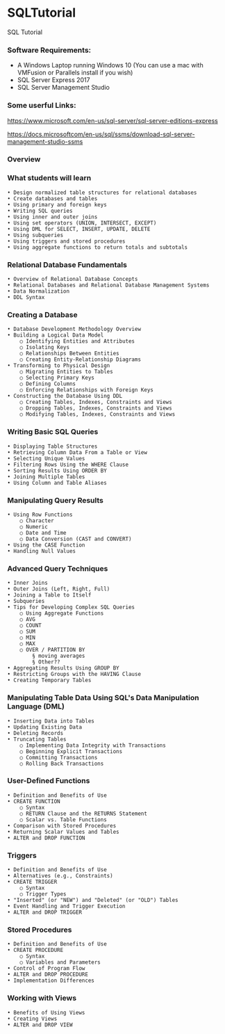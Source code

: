 # SQLTutorial
SQL Tutorial

### Software Requirements:
- A Windows Laptop running Windows 10 (You can use a mac with VMFusion or Parallels install if you wish)
- SQL Server Express 2017 
- SQL Server Management Studio

### Some userful Links:
https://www.microsoft.com/en-us/sql-server/sql-server-editions-express

https://docs.microsoftcom/en-us/sql/ssms/download-sql-server-management-studio-ssms

### Overview
### What students will learn
	• Design normalized table structures for relational databases
	• Create databases and tables
	• Using primary and foreign keys
	• Writing SQL queries
	• Using inner and outer joins
	• Using set operators (UNION, INTERSECT, EXCEPT)
	• Using DML for SELECT, INSERT, UPDATE, DELETE
	• Using subqueries
	• Using triggers and stored procedures
	• Using aggregate functions to return totals and subtotals

### Relational Database Fundamentals
	• Overview of Relational Database Concepts
	• Relational Databases and Relational Database Management Systems
	• Data Normalization
	• DDL Syntax

### Creating a Database 
	• Database Development Methodology Overview
	• Building a Logical Data Model 
		○ Identifying Entities and Attributes
		○ Isolating Keys
		○ Relationships Between Entities
		○ Creating Entity-Relationship Diagrams 
	• Transforming to Physical Design
		○ Migrating Entities to Tables
		○ Selecting Primary Keys
		○ Defining Columns
		○ Enforcing Relationships with Foreign Keys
	• Constructing the Database Using DDL
		○ Creating Tables, Indexes, Constraints and Views
		○ Dropping Tables, Indexes, Constraints and Views
		○ Modifying Tables, Indexes, Constraints and Views

### Writing Basic SQL Queries 
	• Displaying Table Structures
	• Retrieving Column Data From a Table or View
	• Selecting Unique Values
	• Filtering Rows Using the WHERE Clause
	• Sorting Results Using ORDER BY
	• Joining Multiple Tables
	• Using Column and Table Aliases

### Manipulating Query Results 
	• Using Row Functions
		○ Character 
		○ Numeric
		○ Date and Time
		○ Data Conversion (CAST and CONVERT) 
	• Using the CASE Function
	• Handling Null Values

### Advanced Query Techniques 
	• Inner Joins
	• Outer Joins (Left, Right, Full)
	• Joining a Table to Itself
	• Subqueries
	• Tips for Developing Complex SQL Queries
		○ Using Aggregate Functions 
		○ AVG
		○ COUNT
		○ SUM
		○ MIN
		○ MAX 
		○ OVER / PARTITION BY 
			§ moving averages
			§ Other??
	• Aggregating Results Using GROUP BY
	• Restricting Groups with the HAVING Clause
	• Creating Temporary Tables


### Manipulating Table Data Using SQL's Data Manipulation Language (DML)
	• Inserting Data into Tables
	• Updating Existing Data
	• Deleting Records
	• Truncating Tables
		○ Implementing Data Integrity with Transactions 
		○ Beginning Explicit Transactions
		○ Committing Transactions
		○ Rolling Back Transactions

### User-Defined Functions
	• Definition and Benefits of Use
	• CREATE FUNCTION 
		○ Syntax
		○ RETURN Clause and the RETURNS Statement
		○ Scalar vs. Table Functions
	• Comparison with Stored Procedures
	• Returning Scalar Values and Tables
	• ALTER and DROP FUNCTION

### Triggers 
	• Definition and Benefits of Use
	• Alternatives (e.g., Constraints)
	• CREATE TRIGGER 
		○ Syntax
		○ Trigger Types
	• "Inserted" (or "NEW") and "Deleted" (or "OLD") Tables
	• Event Handling and Trigger Execution
	• ALTER and DROP TRIGGER

### Stored Procedures 
	• Definition and Benefits of Use
	• CREATE PROCEDURE 
		○ Syntax
		○ Variables and Parameters
	• Control of Program Flow
	• ALTER and DROP PROCEDURE
	• Implementation Differences

### Working with Views 
	• Benefits of Using Views
	• Creating Views
	• ALTER and DROP VIEW

